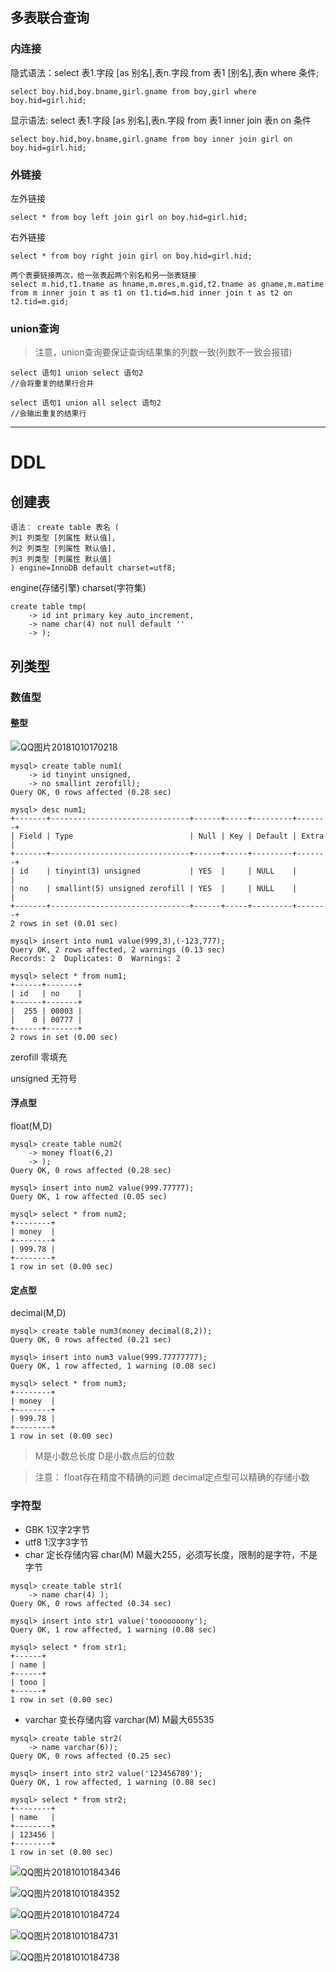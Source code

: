 ## 多表联合查询
### 内连接
隐式语法：select 表1.字段 [as 别名],表n.字段 from 表1 [别名],表n where 条件;
```
select boy.hid,boy.bname,girl.gname from boy,girl where boy.hid=girl.hid;
```
显示语法: select 表1.字段 [as 别名],表n.字段 from 表1
inner join 表n on 条件
```
select boy.hid,boy.bname,girl.gname from boy inner join girl on boy.hid=girl.hid;
```
### 外链接
左外链接
```
select * from boy left join girl on boy.hid=girl.hid;
```
右外链接
```
select * from boy right join girl on boy.hid=girl.hid;
```



```
两个表要链接两次，给一张表起两个别名和另一张表链接
select m.hid,t1.tname as hname,m.mres,m.gid,t2.tname as gname,m.matime from m inner join t as t1 on t1.tid=m.hid inner join t as t2 on t2.tid=m.gid;
```



### union查询
> 注意，union查询要保证查询结果集的列数一致(列数不一致会报错)

```
select 语句1 union select 语句2
//会将重复的结果行合并
```
```
select 语句1 union all select 语句2
//会输出重复的结果行
```


---

# DDL
## 创建表
```
语法： create table 表名 (
列1 列类型 [列属性 默认值],
列2 列类型 [列属性 默认值],
列3 列类型 [列属性 默认值]
) engine=InnoDB default charset=utf8;
```
engine(存储引擎)  charset(字符集)

```
create table tmp(
    -> id int primary key auto_increment,
    -> name char(4) not null default ''
    -> );
```
## 列类型
### 数值型
#### 整型
![QQ图片20181010170218](31146F0A3DC24069830D826F8A8268EE)

```
mysql> create table num1(
    -> id tinyint unsigned,
    -> no smallint zerofill);
Query OK, 0 rows affected (0.28 sec)

mysql> desc num1;
+-------+-------------------------------+------+-----+---------+-------+
| Field | Type                          | Null | Key | Default | Extra |
+-------+-------------------------------+------+-----+---------+-------+
| id    | tinyint(3) unsigned           | YES  |     | NULL    |       |
| no    | smallint(5) unsigned zerofill | YES  |     | NULL    |       |
+-------+-------------------------------+------+-----+---------+-------+
2 rows in set (0.01 sec)

mysql> insert into num1 value(999,3),(-123,777);
Query OK, 2 rows affected, 2 warnings (0.13 sec)
Records: 2  Duplicates: 0  Warnings: 2

mysql> select * from num1;
+------+-------+
| id   | no    |
+------+-------+
|  255 | 00003 |
|    0 | 00777 |
+------+-------+
2 rows in set (0.00 sec)
```
zerofill 零填充

unsigned 无符号

#### 浮点型
float(M,D)
```
mysql> create table num2(
    -> money float(6,2)
    -> );
Query OK, 0 rows affected (0.28 sec)

mysql> insert into num2 value(999.77777);
Query OK, 1 row affected (0.05 sec)

mysql> select * from num2;
+--------+
| money  |
+--------+
| 999.78 |
+--------+
1 row in set (0.00 sec)
```
#### 定点型
decimal(M,D)

```
mysql> create table num3(money decimal(8,2));
Query OK, 0 rows affected (0.21 sec)

mysql> insert into num3 value(999.77777777);
Query OK, 1 row affected, 1 warning (0.08 sec)

mysql> select * from num3;
+--------+
| money  |
+--------+
| 999.78 |
+--------+
1 row in set (0.00 sec)
```

> M是小数总长度 D是小数点后的位数

> 注意：
float存在精度不精确的问题
decimal定点型可以精确的存储小数

### 字符型

* GBK 1汉字2字节
* utf8 1汉字3字节
* char 定长存储内容 char(M) M最大255，必须写长度，限制的是字符，不是字节
```
mysql> create table str1(
    -> name char(4) );
Query OK, 0 rows affected (0.34 sec)

mysql> insert into str1 value('tooooooony');
Query OK, 1 row affected, 1 warning (0.08 sec)

mysql> select * from str1;
+------+
| name |
+------+
| tooo |
+------+
1 row in set (0.00 sec)
```
* varchar 变长存储内容 varchar(M) M最大65535 

```
mysql> create table str2(
    -> name varchar(6));
Query OK, 0 rows affected (0.25 sec)

mysql> insert into str2 value('123456789');
Query OK, 1 row affected, 1 warning (0.08 sec)

mysql> select * from str2;
+--------+
| name   |
+--------+
| 123456 |
+--------+
1 row in set (0.00 sec)
```


![QQ图片20181010184346](DF554E6A5EFB492C9FAD6D86F0104E04)


![QQ图片20181010184352](E28ABAC6F8C74BE8952E86A8D44EDCB9)


![QQ图片20181010184724](B861AB5A596F4E22B6A8FBD6D4A5BED1)


![QQ图片20181010184731](CC44038961224981B4F520BC9FDB03A8)


![QQ图片20181010184738](4049CD5E99DC40C2BB25807AC4639DBE)